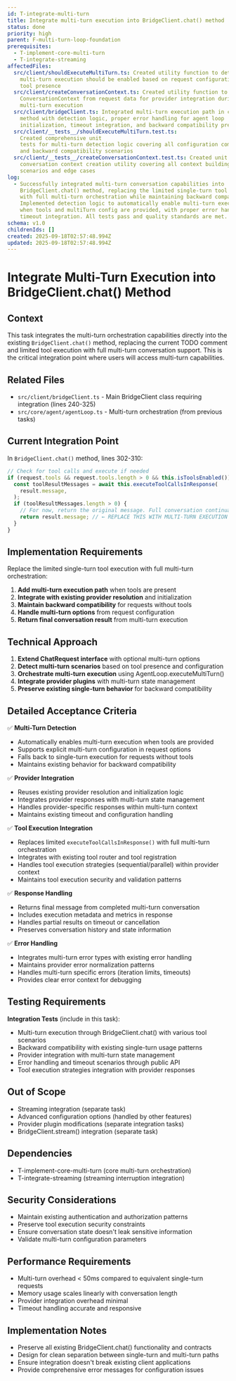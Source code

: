 ```yaml
---
id: T-integrate-multi-turn
title: Integrate multi-turn execution into BridgeClient.chat() method
status: done
priority: high
parent: F-multi-turn-loop-foundation
prerequisites:
  - T-implement-core-multi-turn
  - T-integrate-streaming
affectedFiles:
  src/client/shouldExecuteMultiTurn.ts: Created utility function to detect when
    multi-turn execution should be enabled based on request configuration and
    tool presence
  src/client/createConversationContext.ts: Created utility function to build
    ConversationContext from request data for provider integration during
    multi-turn execution
  src/client/bridgeClient.ts: Integrated multi-turn execution path in chat()
    method with detection logic, proper error handling for agent loop
    initialization, timeout integration, and backward compatibility preservation
  src/client/__tests__/shouldExecuteMultiTurn.test.ts:
    Created comprehensive unit
    tests for multi-turn detection logic covering all configuration combinations
    and backward compatibility scenarios
  src/client/__tests__/createConversationContext.test.ts: Created unit tests for
    conversation context creation utility covering all context building
    scenarios and edge cases
log:
  - Successfully integrated multi-turn conversation capabilities into
    BridgeClient.chat() method, replacing the limited single-turn tool execution
    with full multi-turn orchestration while maintaining backward compatibility.
    Implemented detection logic to automatically enable multi-turn execution
    when tools and multiTurn config are provided, with proper error handling and
    timeout integration. All tests pass and quality standards are met.
schema: v1.0
childrenIds: []
created: 2025-09-18T02:57:48.994Z
updated: 2025-09-18T02:57:48.994Z
---
```


# Integrate Multi-Turn Execution into BridgeClient.chat() Method

## Context

This task integrates the multi-turn orchestration capabilities directly into the existing `BridgeClient.chat()` method, replacing the current TODO comment and limited tool execution with full multi-turn conversation support. This is the critical integration point where users will access multi-turn capabilities.

## Related Files

- `src/client/bridgeClient.ts` - Main BridgeClient class requiring integration (lines 240-325)
- `src/core/agent/agentLoop.ts` - Multi-turn orchestration (from previous tasks)

## Current Integration Point

In `BridgeClient.chat()` method, lines 302-310:

```typescript
// Check for tool calls and execute if needed
if (request.tools && request.tools.length > 0 && this.isToolsEnabled()) {
  const toolResultMessages = await this.executeToolCallsInResponse(
    result.message,
  );
  if (toolResultMessages.length > 0) {
    // For now, return the original message. Full conversation continuation would need more complex logic
    return result.message; // ← REPLACE THIS WITH MULTI-TURN EXECUTION
  }
}
```

## Implementation Requirements

Replace the limited single-turn tool execution with full multi-turn orchestration:

1. **Add multi-turn execution path** when tools are present
2. **Integrate with existing provider resolution** and initialization
3. **Maintain backward compatibility** for requests without tools
4. **Handle multi-turn options** from request configuration
5. **Return final conversation result** from multi-turn execution

## Technical Approach

1. **Extend ChatRequest interface** with optional multi-turn options
2. **Detect multi-turn scenarios** based on tool presence and configuration
3. **Orchestrate multi-turn execution** using AgentLoop.executeMultiTurn()
4. **Integrate provider plugins** with multi-turn state management
5. **Preserve existing single-turn behavior** for backward compatibility

## Detailed Acceptance Criteria

✅ **Multi-Turn Detection**

- Automatically enables multi-turn execution when tools are provided
- Supports explicit multi-turn configuration in request options
- Falls back to single-turn execution for requests without tools
- Maintains existing behavior for backward compatibility

✅ **Provider Integration**

- Reuses existing provider resolution and initialization logic
- Integrates provider responses with multi-turn state management
- Handles provider-specific responses within multi-turn context
- Maintains existing timeout and configuration handling

✅ **Tool Execution Integration**

- Replaces limited `executeToolCallsInResponse()` with full multi-turn orchestration
- Integrates with existing tool router and tool registration
- Handles tool execution strategies (sequential/parallel) within provider context
- Maintains tool execution security and validation patterns

✅ **Response Handling**

- Returns final message from completed multi-turn conversation
- Includes execution metadata and metrics in response
- Handles partial results on timeout or cancellation
- Preserves conversation history and state information

✅ **Error Handling**

- Integrates multi-turn error types with existing error handling
- Maintains provider error normalization patterns
- Handles multi-turn specific errors (iteration limits, timeouts)
- Provides clear error context for debugging

## Testing Requirements

**Integration Tests** (include in this task):

- Multi-turn execution through BridgeClient.chat() with various tool scenarios
- Backward compatibility with existing single-turn usage patterns
- Provider integration with multi-turn state management
- Error handling and timeout scenarios through public API
- Tool execution strategies integration with provider responses

## Out of Scope

- Streaming integration (separate task)
- Advanced configuration options (handled by other features)
- Provider plugin modifications (separate integration tasks)
- BridgeClient.stream() integration (separate task)

## Dependencies

- T-implement-core-multi-turn (core multi-turn orchestration)
- T-integrate-streaming (streaming interruption integration)

## Security Considerations

- Maintain existing authentication and authorization patterns
- Preserve tool execution security constraints
- Ensure conversation state doesn't leak sensitive information
- Validate multi-turn configuration parameters

## Performance Requirements

- Multi-turn overhead < 50ms compared to equivalent single-turn requests
- Memory usage scales linearly with conversation length
- Provider integration overhead minimal
- Timeout handling accurate and responsive

## Implementation Notes

- Preserve all existing BridgeClient.chat() functionality and contracts
- Design for clean separation between single-turn and multi-turn paths
- Ensure integration doesn't break existing client applications
- Provide comprehensive error messages for configuration issues
